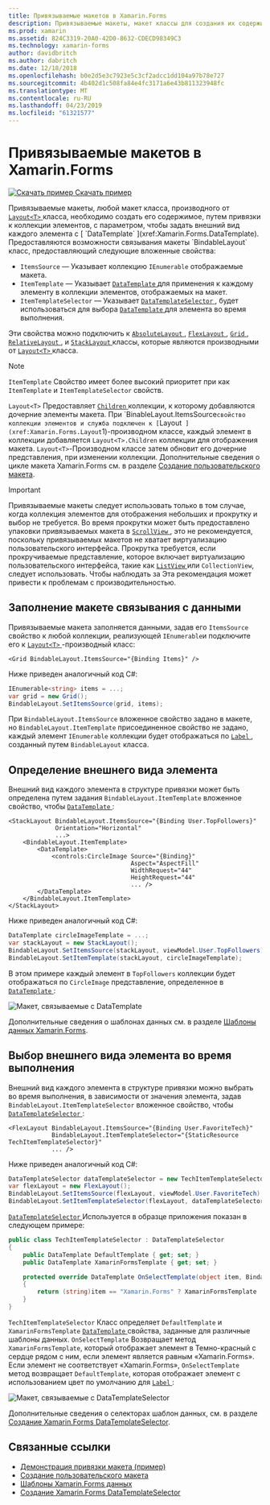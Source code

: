```yaml
---
title: Привязываемые макетов в Xamarin.Forms
description: Привязываемые макеты, макет классы для создания их содержимого путем привязки к коллекции элементов, с параметром, чтобы задать внешний вид каждого элемента с помощью DataTemplate.
ms.prod: xamarin
ms.assetid: 824C3319-20A0-42D0-8632-CDECD98349C3
ms.technology: xamarin-forms
author: davidbritch
ms.author: dabritch
ms.date: 12/18/2018
ms.openlocfilehash: b0e2d5e3c7923e5c3cf2adcc1dd104a97b78e727
ms.sourcegitcommit: 4b402d1c508fa84e4fc3171a6e43b811323948fc
ms.translationtype: MT
ms.contentlocale: ru-RU
ms.lasthandoff: 04/23/2019
ms.locfileid: "61321577"
---
```

# <a name="bindable-layouts-in-xamarinforms"></a>Привязываемые макетов в Xamarin.Forms

[![Скачать пример](~/media/shared/download.png) Скачать пример](https://developer.xamarin.com/samples/xamarin-forms/UserInterface/BindableLayouts/)

Привязываемые макеты, любой макет класса, производного от [ `Layout<T>` ](xref:Xamarin.Forms.Layout`1) класса, необходимо создать его содержимое, путем привязки к коллекции элементов, с параметром, чтобы задать внешний вид каждого элемента с [ `DataTemplate` ](xref:Xamarin.Forms.DataTemplate). Предоставляются возможности связывания макеты `BindableLayout` класс, предоставляющий следующие вложенные свойства:

- `ItemsSource` — Указывает коллекцию `IEnumerable` отображаемые макета.
- `ItemTemplate` — Указывает [ `DataTemplate` ](xref:Xamarin.Forms.DataTemplate) для применения к каждому элементу в коллекции элементов, отображаемых на макет.
- `ItemTemplateSelector` — Указывает [ `DataTemplateSelector` ](xref:Xamarin.Forms.DataTemplateSelector) , будет использоваться для выбора [ `DataTemplate` ](xref:Xamarin.Forms.DataTemplate) для элемента во время выполнения.

Эти свойства можно подключить к [ `AbsoluteLayout` ](xref:Xamarin.Forms.AbsoluteLayout), [ `FlexLayout` ](xref:Xamarin.Forms.FlexLayout), [ `Grid` ](xref:Xamarin.Forms.Grid), [ `RelativeLayout` ](xref:Xamarin.Forms.RelativeLayout) , и [ `StackLayout` ](xref:Xamarin.Forms.StackLayout) классы, которые являются производными от [ `Layout<T>` ](xref:Xamarin.Forms.Layout`1) класса.

> [!NOTE]
> `ItemTemplate` Свойство имеет более высокий приоритет при как `ItemTemplate` и `ItemTemplateSelector` свойств.

`Layout<T>` Предоставляет [ `Children` ](xref:Xamarin.Forms.Layout`1.Children) коллекции, к которому добавляются дочерние элементы макета. При `BinableLayout.ItemsSource` свойство коллекции элементов и служба подключен к [ `Layout<T>` ](xref:Xamarin.Forms.Layout`1)-производном классе, каждый элемент в коллекции добавляется `Layout<T>.Children` коллекции для отображения макета. `Layout<T>`-Производном классе затем обновит его дочерние представления, при изменении коллекции. Дополнительные сведения о цикле макета Xamarin.Forms см. в разделе [Создание пользовательского макета](~/xamarin-forms/user-interface/layouts/custom.md).

> [!IMPORTANT]
> Привязываемые макеты следует использовать только в том случае, когда коллекция элементов для отображения небольших и прокрутку и выбор не требуется. Во время прокрутки может быть предоставлено упаковки привязываемых макета в [ `ScrollView` ](xref:Xamarin.Forms.ScrollView), это не рекомендуется, поскольку привязываемых макетов не хватает виртуализацию пользовательского интерфейса. Прокрутка требуется, если прокручиваемые представление, которое включает виртуализацию пользовательского интерфейса, такие как [ `ListView` ](xref:Xamarin.Forms.ListView) или `CollectionView`, следует использовать. Чтобы наблюдать за Эта рекомендация может привести к проблемам с производительностью.

## <a name="populating-a-bindable-layout-with-data"></a>Заполнение макете связывания с данными

Привязываемые макета заполняется данными, задав его `ItemsSource` свойство к любой коллекции, реализующей `IEnumerable`и подключите его к [ `Layout<T>` ](xref:Xamarin.Forms.Layout`1)-производный класс:

```xaml
<Grid BindableLayout.ItemsSource="{Binding Items}" />
```

Ниже приведен аналогичный код C#:

```csharp
IEnumerable<string> items = ...;
var grid = new Grid();
BindableLayout.SetItemsSource(grid, items);
```

При `BindableLayout.ItemsSource` вложенное свойство задано в макете, но `BindableLayout.ItemTemplate` присоединенное свойство не задано, каждый элемент `IEnumerable` коллекции будет отображаться по [ `Label` ](xref:Xamarin.Forms.Label) , созданный путем `BindableLayout` класса.

## <a name="defining-item-appearance"></a>Определение внешнего вида элемента

Внешний вид каждого элемента в структуре привязки может быть определена путем задания `BindableLayout.ItemTemplate` вложенное свойство, чтобы [ `DataTemplate` ](xref:Xamarin.Forms.DataTemplate):

```xaml
<StackLayout BindableLayout.ItemsSource="{Binding User.TopFollowers}"
             Orientation="Horizontal"
             ...>
    <BindableLayout.ItemTemplate>
        <DataTemplate>
            <controls:CircleImage Source="{Binding}"
                                  Aspect="AspectFill"
                                  WidthRequest="44"
                                  HeightRequest="44"
                                  ... />
        </DataTemplate>
    </BindableLayout.ItemTemplate>
</StackLayout>
```

Ниже приведен аналогичный код C#:

```csharp
DataTemplate circleImageTemplate = ...;
var stackLayout = new StackLayout();
BindableLayout.SetItemsSource(stackLayout, viewModel.User.TopFollowers);
BindableLayout.SetItemTemplate(stackLayout, circleImageTemplate);
```

В этом примере каждый элемент в `TopFollowers` коллекции будет отображаться по `CircleImage` представление, определенное в [ `DataTemplate` ](xref:Xamarin.Forms.DataTemplate):

![Макет, связываемые с DataTemplate](bindable-layouts-images/top-followers.png "привязываемых макета с помощью шаблона данных")

Дополнительные сведения о шаблонах данных см. в разделе [Шаблоны данных Xamarin.Forms](~/xamarin-forms/app-fundamentals/templates/data-templates/index.md).

## <a name="choosing-item-appearance-at-runtime"></a>Выбор внешнего вида элемента во время выполнения

Внешний вид каждого элемента в структуре привязки можно выбрать во время выполнения, в зависимости от значения элемента, задав `BindableLayout.ItemTemplateSelector` вложенное свойство, чтобы [ `DataTemplateSelector` ](xref:Xamarin.Forms.DataTemplateSelector):

```xaml
<FlexLayout BindableLayout.ItemsSource="{Binding User.FavoriteTech}"
            BindableLayout.ItemTemplateSelector="{StaticResource TechItemTemplateSelector}"
            ... />
```

Ниже приведен аналогичный код C#:

```csharp
DataTemplateSelector dataTemplateSelector = new TechItemTemplateSelector { ... };
var flexLayout = new FlexLayout();
BindableLayout.SetItemsSource(flexLayout, viewModel.User.FavoriteTech);
BindableLayout.SetItemTemplateSelector(flexLayout, dataTemplateSelector);
```

[ `DataTemplateSelector` ](xref:Xamarin.Forms.DataTemplateSelector) Используется в образце приложения показан в следующем примере:

```csharp
public class TechItemTemplateSelector : DataTemplateSelector
{
    public DataTemplate DefaultTemplate { get; set; }
    public DataTemplate XamarinFormsTemplate { get; set; }

    protected override DataTemplate OnSelectTemplate(object item, BindableObject container)
    {
        return (string)item == "Xamarin.Forms" ? XamarinFormsTemplate : DefaultTemplate;
    }
}
```

`TechItemTemplateSelector` Класс определяет `DefaultTemplate` и `XamarinFormsTemplate` [ `DataTemplate` ](xref:Xamarin.Forms.DataTemplate) свойства, заданные для различные шаблоны данных. `OnSelectTemplate` Возвращает метод `XamarinFormsTemplate`, который отображает элемент в Темно-красный с сердце рядом с ним, если элемент является равным «Xamarin.Forms». Если элемент не соответствует «Xamarin.Forms», `OnSelectTemplate` метод возвращает `DefaultTemplate`, которая отображает элемент с использованием цвет по умолчанию для [ `Label` ](xref:Xamarin.Forms.Label):

![Макет, связываемые с DataTemplateSelector](bindable-layouts-images/favorite-tech.png "привязываемых макета с помощью селектора шаблона данных")

Дополнительные сведения о селекторах шаблон данных, см. в разделе [Создание Xamarin.Forms DataTemplateSelector](~/xamarin-forms/app-fundamentals/templates/data-templates/selector.md).

## <a name="related-links"></a>Связанные ссылки

- [Демонстрация привязки макета (пример)](https://developer.xamarin.com/samples/xamarin-forms/UserInterface/BindableLayouts/)
- [Создание пользовательского макета](~/xamarin-forms/user-interface/layouts/custom.md)
- [Шаблоны Xamarin.Forms данных](~/xamarin-forms/app-fundamentals/templates/data-templates/index.md)
- [Создание Xamarin.Forms DataTemplateSelector](~/xamarin-forms/app-fundamentals/templates/data-templates/selector.md)
